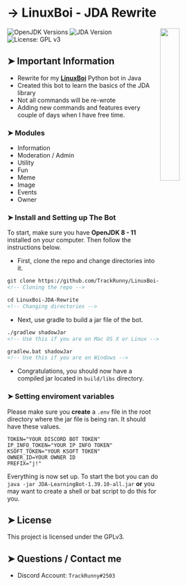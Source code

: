 <!-- MAIN TITLE -->
# → LinuxBoi - JDA Rewrite

<!-- LINUX BOI PICTURE -->
  <img align="right" src="https://i.imgur.com/aiIXeCJ.png" width=30%>

<!-- BADGES -->
  ![OpenJDK Versions](https://img.shields.io/badge/OpenJDK-8%20--%2011-orange?style=flat-square)
  ![JDA Version](https://img.shields.io/badge/JDA-4.2.0.227-orange?style=flat-square)
  ![License: GPL v3](https://img.shields.io/badge/license-GPLv3-blue.svg?style=flat-square)

<!-- KEY INFORMATION HEADER -->
## ➤ Important Information

  * Rewrite for my [**LinuxBoi**](https://github.com/TrackRunny/LinuxBoi) Python bot in Java
  * Created this bot to learn the basics of the JDA library
  * Not all commands will be re-wrote
  * Adding new commands and features every couple of days when I have free time. 

<!-- MODULES HEADER -->
### ➤ Modules

  * Information
  * Moderation / Admin
  * Utility
  * Fun
  * Meme
  * Image
  * Events
  * Owner

<!-- INSTALLATION HEADER -->
### ➤ Install and Setting up The Bot
To start, make sure you have **OpenJDK 8 - 11** installed on your computer. Then follow the instructions below.

* First, clone the repo and change directories into it.

```markdown
git clone https://github.com/TrackRunny/LinuxBoi-JDA-Rewrite.git
<!-- Cloning the repo -->

cd LinuxBoi-JDA-Rewrite
<!-- Changing directories -->
```

* Next, use gradle to build a jar file of the bot.

```markdown
./gradlew shadowJar
<!-- Use this if you are on Mac OS X or Linux -->

gradlew.bat shadowJar
<!-- Use this if you are on Windows -->
```

* Congratulations, you should now have a compiled jar located in `build/libs` directory.

<!-- ENV'S HEADER -->
### ➤ Setting enviroment variables

Please make sure you **create** a `.env` file in the root directory where the jar file is being ran. It should have these values.

```
TOKEN="YOUR DISCORD BOT TOKEN"
IP_INFO_TOKEN="YOUR IP INFO TOKEN"
KSOFT_TOKEN="YOUR KSOFT TOKEN"
OWNER_ID=YOUR OWNER ID
PREFIX="j!"
```

Everything is now set up. To start the bot you can do `java -jar JDA-LearningBot-1.39.10-all.jar` **or** you may want to create a shell or bat script to do this for you.

<!-- LICENSE INFO -->
## ➤ License

  This project is licensed under the GPLv3.

<!-- END OF README -->
## ➤ Questions / Contact me

  * Discord Account: `TrackRunny#2503`
